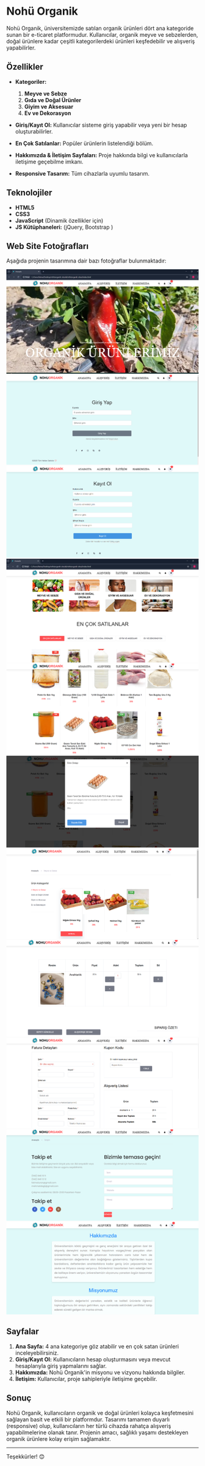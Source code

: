 # Nohü Organik

Nohü Organik, üniversitemizde satılan organik ürünleri dört ana kategoride sunan bir e-ticaret platformudur. Kullanıcılar, organik meyve ve sebzelerden, doğal ürünlere kadar çeşitli kategorilerdeki ürünleri keşfedebilir ve alışveriş yapabilirler.

## Özellikler

- **Kategoriler:**  
  1. **Meyve ve Sebze**  
  2. **Gıda ve Doğal Ürünler**  
  3. **Giyim ve Aksesuar**  
  4. **Ev ve Dekorasyon**

- **Giriş/Kayıt Ol:** Kullanıcılar sisteme giriş yapabilir veya yeni bir hesap oluşturabilirler.
- **En Çok Satılanlar:** Popüler ürünlerin listelendiği bölüm.
- **Hakkımızda & İletişim Sayfaları:** Proje hakkında bilgi ve kullanıcılarla iletişime geçebilme imkanı.
- **Responsive Tasarım:** Tüm cihazlarla uyumlu tasarım.

## Teknolojiler

- **HTML5**
- **CSS3**
- **JavaScript** (Dinamik özellikler için)
- **JS Kütüphaneleri:** (jQuery, Bootstrap )

## Web Site Fotoğrafları

Aşağıda projenin tasarımına dair bazı fotoğraflar bulunmaktadır:

![Site Fotoğraf 1](Site%20image1.png)
![Site Fotoğraf 2](Site%20image2.png)
![Site Fotoğraf 3](Site%20image3.png)
![Site Fotoğraf 4](Site%20image4.png)
![Site Fotoğraf 5](Site%20image5.png)
![Site Fotoğraf 6](Site%20image6.png)
![Site Fotoğraf 7](Site%20image7.png)
![Site Fotoğraf 8](Site%20image8.png)
![Site Fotoğraf 9](Site%20image9.png)
![Site Fotoğraf 10](Site%20image10.png)
![Site Fotoğraf 11](Site%20image11.png)

## Sayfalar

1. **Ana Sayfa:** 4 ana kategoriye göz atabilir ve en çok satan ürünleri inceleyebilirsiniz.
2. **Giriş/Kayıt Ol:** Kullanıcıların hesap oluşturmasını veya mevcut hesaplarıyla giriş yapmalarını sağlar.
3. **Hakkımızda:** Nohü Organik'in misyonu ve vizyonu hakkında bilgiler.
4. **İletişim:** Kullanıcılar, proje sahipleriyle iletişime geçebilir.

## Sonuç

Nohü Organik, kullanıcıların organik ve doğal ürünleri kolayca keşfetmesini sağlayan basit ve etkili bir platformdur. Tasarımı tamamen duyarlı (responsive) olup, kullanıcıların her türlü cihazda rahatça alışveriş yapabilmelerine olanak tanır. Projenin amacı, sağlıklı yaşamı destekleyen organik ürünlere kolay erişim sağlamaktır. 

---
Teşekkürler! 😊








